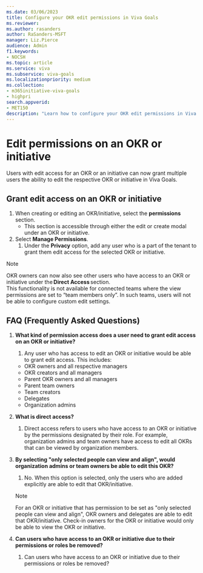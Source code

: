 ```yaml
---
ms.date: 03/06/2023
title: Configure your OKR edit permissions in Viva Goals
ms.reviewer: 
ms.author: rasanders
author: RaSanders-MSFT
manager: Liz.Pierce
audience: Admin
f1.keywords:
- NOCSH
ms.topic: article
ms.service: viva
ms.subservice: viva-goals
ms.localizationpriority: medium
ms.collection:  
- m365initiative-viva-goals
- highpri  
search.appverid:
- MET150
description: "Learn how to configure your OKR edit permissions in Viva Goals"
---
```


# Edit permissions on an OKR or initiative

Users with edit access for an OKR or an initiative can now grant multiple users the ability to edit the respective OKR or initiative in Viva Goals.

## Grant edit access on an OKR or initiative

1. When creating or editing an OKR/initiative, select the **permissions** section.
    - This section is accessible through either the edit or create modal under an OKR or initiative.
1. Select **Manage Permissions**.  
    1. Under  the **Privacy** option, add any user who is a part of the tenant to grant them edit access for the selected OKR or initiative.

> [!NOTE]
> OKR owners can now also see other users who have access to an OKR or initiative under the **Direct Access** section.  
> This functionality is not available for connected teams where the view permissions are set to “team members only”. In such teams, users will not be able to configure custom edit settings.

## FAQ (Frequently Asked Questions)

1. **What kind of permission access does a user need to grant edit access on an OKR or initiative?**
    1. Any user who has access to edit an OKR or initiative would be able to grant edit access. This includes:
      - OKR owners and all respective managers
      - OKR creators and all managers
      - Parent OKR owners and all managers
      - Parent team owners
      - Team creators
      - Delegates
      - Organization admins

1. **What is direct access?**
    1. Direct access refers to users who have access to an OKR or initiative by the permissions designated by their role.  For example, organization admins and team owners have access to edit all  OKRs that can be viewed by organization members.

1. **By selecting "only selected people can view and align", would organization admins or team owners be able to edit this OKR?**
    1. No. When this option is selected, only the users who are added explicitly are able to edit that OKR/initiative.
    > [!NOTE]
    > For an OKR or initiative that has permission to be set as "only selected people can view and align", OKR owners and delegates are able to edit that OKR/initiative.  Check-in owners for the OKR or initiative would only be able to view the OKR or initiative.

1. **Can users who have access to an OKR or initiative due to their permissions or roles be removed?**
    1. Can users who have access to an OKR or initiative due to their permissions or roles be removed? 
